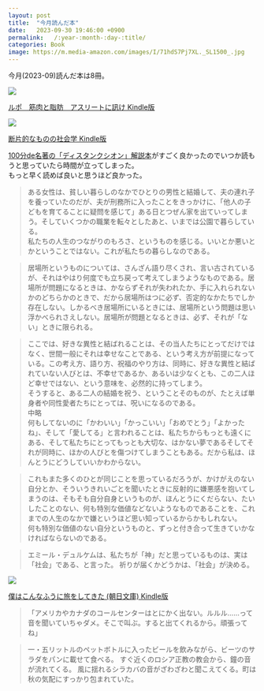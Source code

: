 ```yaml
---
layout: post
title:  "今月読んだ本"
date:   2023-09-30 19:46:00 +0900
permalink:   /:year-:month-:day-:title/
categories: Book
image: https://m.media-amazon.com/images/I/71hdS7Pj7XL._SL1500_.jpg
---
```

今月(2023-09)読んだ本は8冊。  

<p><a href="https://www.amazon.co.jp/dp/B0BNPVD457?th=1&psc=1&linkCode=li2&tag=peipeipe-22&linkId=f0e45b5a9bb526f4d05c891d8a79b7a1&language=ja_JP&ref_=as_li_ss_il" target="_blank" rel="nofollow"><img border="0" src="https://m.media-amazon.com/images/I/41hy6kJuwFL._SL300_.jpg" ></a><img src="https://ir-jp.amazon-adsystem.com/e/ir?t=peipeipe-22&language=ja_JP&l=li2&o=9&a=B0BNPVD457" width="1" height="1" border="0" alt="" style="border:none !important; margin:0px !important;" /></p> <p><a href="https://www.amazon.co.jp/dp/B0BNPVD457?th=1&psc=1&linkCode=li2&tag=peipeipe-22&linkId=f0e45b5a9bb526f4d05c891d8a79b7a1&language=ja_JP&ref_=as_li_ss_il" target="_blank" rel="nofollow">ルポ　筋肉と脂肪　アスリートに訊け Kindle版</a></p>
  


<p><a href="https://www.amazon.co.jp/dp/B01C88U79A?th=1&psc=1&linkCode=li2&tag=peipeipe-22&linkId=4ecb803e8cfb7a86632507724aa6a6e2&language=ja_JP&ref_=as_li_ss_il" target="_blank" rel="nofollow"><img border="0" src="https://m.media-amazon.com/images/I/415z87sPPAL._SL300_.jpg" ></a><img src="https://ir-jp.amazon-adsystem.com/e/ir?t=peipeipe-22&language=ja_JP&l=li2&o=9&a=B01C88U79A" width="1" height="1" border="0" alt="" style="border:none !important; margin:0px !important;" /></p> <p><a href="https://www.amazon.co.jp/dp/B01C88U79A?th=1&psc=1&linkCode=li2&tag=peipeipe-22&linkId=4ecb803e8cfb7a86632507724aa6a6e2&language=ja_JP&ref_=as_li_ss_il" target="_blank" rel="nofollow">断片的なものの社会学 Kindle版</a></p>

[100分de名著の「ディスタンクシオン」解説本](https://amzn.to/3PFVDJv)がすごく良かったのでいつか読もうと思っていたら時間が立ってしまった。  
もっと早く読めば良いと思うほど良かった。  

> ある女性は、貧しい暮らしのなかでひとりの男性と結婚して、夫の連れ子を養っていたのだが、夫が刑務所に入ったことをきっかけに、「他人の子どもを育てることに疑問を感じて」ある日とつぜん家を出ていってしまう。そしていくつかの職業を転々としたあと、いまでは公園で暮らしている。  
> 私たちの人生のつながりのもろさ、というものを感じる。いいとか悪いとかということではない。これが私たちの暮らしなのである。

> 居場所というものについては、さんざん語り尽くされ、言い古されているが、それはやはり何度でも立ち戻って考えてしまうようなものである。居場所が問題になるときは、かならずそれが失われたか、手に入れられないかのどちらかのときで、だから居場所はつに必ず、否定的なかたちでしか存在しない。しかるべき居場所にいるときには、居場所という問題は思い浮かべられさえしない。居場所が問題となるときは、必ず、それが「ない」ときに限られる。

> ここでは、好きな異性と結ばれることは、その当人たちにとってだけではなく、世間一般にそれは幸せなことである、という考え方が前提になっている。この考え方、語り方、祝福のやり方は、同時に、好きな異性と結ばれていない人びとは、不幸せであるか、あるいは少なくとも、この二人ほど幸せではない、という意味を、必然的に持ってしまう。  
> そうすると、ある二人の結婚を祝う、ということそのものが、たとえば単身者や同性愛者たちにとっては、呪いになるのである。  
> 中略  
> 何もしてないのに「かわいい」「かっこいい」「おめでとう」「よかったね」、そして「愛してる」と言われることは、私たちからもっとも遠くにある、そして私たちにとってもっとも大切な、はかない夢であるそしてそれが同時に、ほかの人びとを傷つけてしまうこともある。だから私は、ほんとうにどうしていいかわからない。

> これもまた多くのひとが同じことを思っているだろうが、かけがえのない自分とか、そういうきれいごとを聞いたときに反射的に嫌悪感を抱いてしまうのは、そもそも自分自身というものが、ほんとうにくだらない、たいしたことのない、何も特別な価値などないようなものであることを、これまでの人生のなかで嫌というほど思い知っているからかもしれない。  
> 何も特別な価値のない自分というものと、ずっと付き合って生きていかなければならないのである。  

> エミール・デュルケムは、私たちが「神」だと思っているものは、実は「社会」である、と言った。
祈りが届くかどうかは、「社会」が決める。

<p><a href="https://www.amazon.co.jp/dp/B0C8MPF2V5?th=1&psc=1&linkCode=li2&tag=peipeipe-22&linkId=01c5f4742b34dbc4b8716be449b7d46a&language=ja_JP&ref_=as_li_ss_il" target="_blank" rel="nofollow"><img border="0" src="https://m.media-amazon.com/images/I/51HD1UTnXgL._SL300_.jpg" ></a><img src="https://ir-jp.amazon-adsystem.com/e/ir?t=peipeipe-22&language=ja_JP&l=li2&o=9&a=B0C8MPF2V5" width="1" height="1" border="0" alt="" style="border:none !important; margin:0px !important;" /></p> <p><a href="https://www.amazon.co.jp/dp/B0C8MPF2V5?th=1&psc=1&linkCode=li2&tag=peipeipe-22&linkId=01c5f4742b34dbc4b8716be449b7d46a&language=ja_JP&ref_=as_li_ss_il" target="_blank" rel="nofollow">僕はこんなふうに旅をしてきた (朝日文庫) Kindle版</a></p>

> 「アメリカやカナダのコールセンターはとにかく出ない。ルルル……って音を聞いていちゃダメ。そこで叫ぶ。すると出てくれるから。頑張ってね」

> 一・五リットルのペットボトルに入ったビールを飲みながら、ビーツのサラダをパンに載せて食べる。 すぐ近くのロシア正教の教会から、鐘の音が流れてくる。 風に揺れるシラカバの音がざわざわと聞こえてくる。町は秋の気配にすっかり包まれていた。